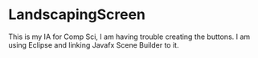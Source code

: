 LandscapingScreen
====

This is my IA for Comp Sci, I am having trouble creating the buttons. I am using Eclipse and linking Javafx Scene Builder to it. 
